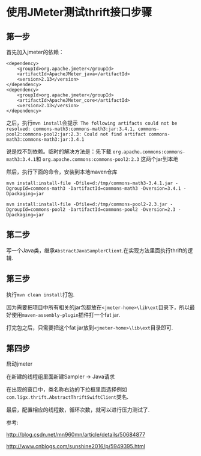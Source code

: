 # 使用JMeter测试thrift接口步骤
## 第一步
首先加入jmeter的依赖：
```
<dependency>
    <groupId>org.apache.jmeter</groupId>
    <artifactId>ApacheJMeter_java</artifactId>
    <version>2.13</version>
</dependency>
<dependency>
    <groupId>org.apache.jmeter</groupId>
    <artifactId>ApacheJMeter_core</artifactId>
    <version>2.13</version>
</dependency>
```

之后，执行`mvn install`会提示`
The following artifacts could not be resolved: commons-math3:commons-math3:jar:3.4.1, commons-pool2:commons-pool2:jar:2.3: Could not find artifact commons-math3:commons-math3:jar:3.4.1`

说是找不到依赖。临时的解决方法是：先下载
`org.apache.commons:commons-math3:3.4.1`和
`org.apache.commons:commons-pool2:2.3`
这两个jar到本地

然后，执行下面的命令，安装到本地maven仓库

`mvn install:install-file -Dfile=d:/tmp/commons-math3-3.4.1.jar -DgroupId=commons-math3 -DartifactId=commons-math3 -Dversion=3.4.1 -Dpackaging=jar`

`mvn install:install-file -Dfile=d:/tmp/commons-pool2-2.3.jar -DgroupId=commons-pool2 -DartifactId=commons-pool2 -Dversion=2.3 -Dpackaging=jar`


## 第二步
写一个Java类，继承`AbstractJavaSamplerClient`.在实现方法里面执行thrift的逻辑.


## 第三步
执行`mvn clean install`打包.

因为需要把项目中所有相关的jar包都放在`<jmeter-home>\lib\ext`目录下，所以最好使用`maven-assembly-plugin`插件打一个fat jar.

打完包之后，只需要把这个fat jar放到`<jmeter-home>\lib\ext`目录即可.


## 第四步
启动jmeter

在新建的线程组里面新建Sampler -> Java请求

在出现的窗口中，类名称右边的下拉框里面选择例如`com.ligx.thrift.AbstractThriftSwiftClient`类名.

最后，配置相应的线程数，循环次数，就可以进行压力测试了.


参考:

http://blog.csdn.net/mn960mn/article/details/50684877

http://www.cnblogs.com/sunshine2016/p/5949395.html
